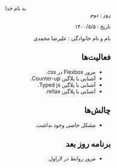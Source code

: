 <div dir="rtl" align="center">
به نام خدا
</div>
<div dir="rtl" align="right">
روز : دوم


تاریخ : ۱۴۰۰/۵/۵

نام و نام خانوادگی : علیرضا محمدی

## فعالیت‌ها
* مرور Flexbox در css.
* آشنایی با پلاگین Counter-up.
* آشنایی با پلاگین Typed js.
* آشنایی با پلاگین rellax.
## چالش‌ها
* مشکل خاصی وجود نداشت.
## برنامه روز بعد
* مرور روابط در لاراول.
</div>


